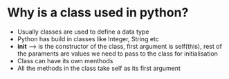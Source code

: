 # Why is a class used in python?
- Usually classes are used to define a data type
- Python has build in classes like Integer, String etc
- __init__ --> is the constructor of the class, first argument is self(this), rest of the paraments are values we need to pass to the class for initialisation
- Class can have its own menthods
- All the methods in the class take self as its first argument